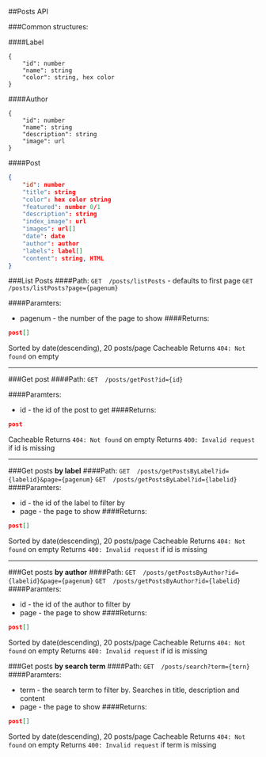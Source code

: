 ##Posts API

###Common structures:

####Label

```
{
	"id": number
	"name": string
	"color": string, hex color
}
```

####Author
```
{
	"id": number
	"name": string
	"description": string
	"image": url
}
```
####Post
```json
{
	"id": number
	"title": string
	"color": hex color string
	"featured": number 0/1
	"description": string
	"index_image": url
	"images": url[]
	"date": date
	"author": author
	"labels": label[]
	"content": string, HTML
}
```

###List Posts
####Path:
`GET  /posts/listPosts` - defaults to first page
`GET  /posts/listPosts?page={pagenum}`

####Paramters:
- pagenum - the number of the page to show
####Returns:
```json
post[]
```
Sorted by date(descending), 20 posts/page
Cacheable
Returns `404: Not found` on empty

***

###Get post
####Path:
`GET  /posts/getPost?id={id}`

####Paramters:
- id - the id of the post to get
####Returns:
```json
post
```
Cacheable
Returns `404: Not found` on empty
Returns `400: Invalid request` if id is missing

***

###Get posts **by label**
####Path:
`GET  /posts/getPostsByLabel?id={labelid}&page={pagenum}`
`GET  /posts/getPostsByLabel?id={labelid}`
####Paramters:
- id - the id of the label to filter by
- page - the page to show
####Returns:
```json
post[]
```
Sorted by date(descending), 20 posts/page
Cacheable
Returns `404: Not found` on empty
Returns `400: Invalid request` if id is missing
***

###Get posts **by author**
####Path:
`GET  /posts/getPostsByAuthor?id={labelid}&page={pagenum}`
`GET  /posts/getPostsByAuthor?id={labelid}`
####Paramters:
- id - the id of the author to filter by
- page - the page to show
####Returns:
```json
post[]
```
Sorted by date(descending), 20 posts/page
Cacheable
Returns `404: Not found` on empty
Returns `400: Invalid request` if id is missing

###Get posts **by search term**
####Path:
`GET  /posts/search?term={tern}`
####Paramters:
- term - the search term to filter by. Searches in title, description and content
- page - the page to show
####Returns:
```json
post[]
```
Sorted by date(descending), 20 posts/page
Cacheable
Returns `404: Not found` on empty
Returns `400: Invalid request` if term is missing